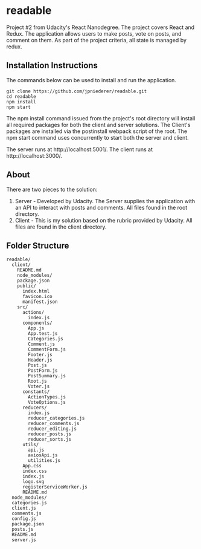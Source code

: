 # readable
Project #2 from Udacity's React Nanodegree. The project covers React and Redux. The application allows users to make posts, vote on posts, and comment on them. As part of the project criteria, all state is managed by redux.

## Installation Instructions
The commands below can be used to install and run the application.

```
git clone https://github.com/jpniederer/readable.git
cd readable
npm install
npm start
```

The npm install command issued from the project's root directory will install all required packages for both the client and server solutions. The Client's packages are installed via the postinstall webpack script of the root. The npm start command uses concurrently to start both the server and client.

The server runs at http://localhost:5001/.
The client runs at http://localhost:3000/.

## About
There are two pieces to the solution:
  1. Server - Developed by Udacity. The Server supplies the application with an API to interact with posts and comments. All files found in the root directory.
  2. Client - This is my solution based on the rubric provided by Udacity. All files are found in the client directory.

## Folder Structure

```
readable/
  client/
    README.md
    node_modules/
    package.json
    public/
      index.html
      favicon.ico
      manifest.json
    src/
      actions/
        index.js
      components/
        App.js
        App.test.js
        Categories.js
        Comment.js
        CommentForm.js
        Footer.js
        Header.js
        Post.js
        PostForm.js
        PostSummary.js
        Root.js
        Voter.js
      constants/
        ActionTypes.js
        VoteOptions.js
      reducers/
        index.js
        reducer_categories.js
        reducer_comments.js
        reducer_editing.js
        reducer_posts.js
        reducer_sorts.js
      utils/
        api.js
        axiosApi.js
        utilities.js
      App.css
      index.css
      index.js
      logo.svg
      registerServiceWorker.js
      README.md
  node_modules/
  categories.js
  client.js
  comments.js
  config.js
  package.json
  posts.js
  README.md
  server.js 
```
